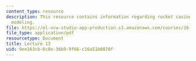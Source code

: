 ```yaml
---
content_type: resource
description: This resource contains information regarding rocket casing design; structural
  modeling.
file: https://ol-ocw-studio-app-production.s3.amazonaws.com/courses/16-50-introduction-to-propulsion-systems-spring-2012/9ee163cb6c8e36b99f66c16a51b8870f_MIT16_50S12_lec13.pdf
file_type: application/pdf
resourcetype: Document
title: Lecture 13
uid: 9ee163cb-6c8e-36b9-9f66-c16a51b8870f
---
```

